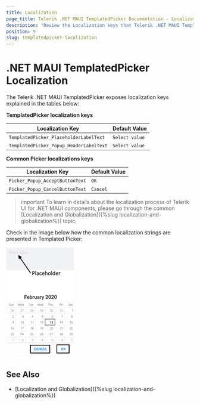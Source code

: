 ```yaml
---
title: Localization
page_title: Telerik .NET MAUI TemplatedPicker Documentation - Localization
description: "Review the Localization keys that Telerik .NET MAUI TemplatedPicker control provides."
position: 9
slug: templatedpicker-localization
---
```


# .NET MAUI TemplatedPicker Localization

The Telerik .NET MAUI TemplatedPicker exposes localization keys explained in the tables below:

**TemplatedPicker localization keys**

| Localization Key | Default Value |
| -----------------| ------------- |
| `TemplatedPicker_PlaceholderLabelText`  | `Select value` |
| `TemplatedPicker_Popup_HeaderLabelText` | `Select value` |

**Common Picker localizations keys**

| Localization Key | Default Value |
| -----------------| ------------- |
| `Picker_Popup_AcceptButtonText`  | `OK` |
| `Picker_Popup_CancelButtonText`  | `Cancel` |

>important To learn in details about the localization process of Telerik UI for .NET MAUI components, please go through the common [Localization and Globalization]({%slug localization-and-globalization%}) topic.

Check in the image below how the common localization strings are presented in Templated Picker:

![.NRT MAUI TemplatedPicker localization](images/templated-picker-localization.png)

## See Also

* [Localization and Globalization]({%slug localization-and-globalization%})
